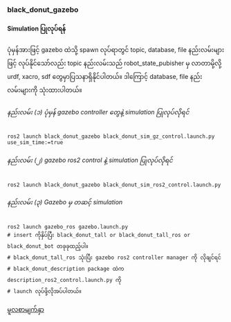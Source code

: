 ### black_donut_gazebo

#### Simulation  ပြုလုပ်ရန်
ပုံမှန်အားဖြင့် gazebo ထဲသို့ spawn လုပ်ရာတွင် topic, database, file နည်းလမ်းများဖြင့် လုပ်နိုင်သော်လည်း topic နည်းလမ်းသည်  robot_state_pubisher  မှ လာတာမို့လို့ urdf, xacro, sdf တွေမှာပြသနာရှိနိုင်ပါတယ်။ ဒါကြောင့်  database, file  နည်းလမ်းများကို သုံးထားပါတယ်။

###### နည်းလမ်း (၁) ပုံမှန်  gazebo controller တွေနဲ့ simulation ပြုလုပ်လိုရင်
```
ros2 launch black_donut_gazebo black_donut_sim_gz_control.launch.py use_sim_time:=true
```
###### နည်းလမ်း (၂) gazebo ros2 control  နဲ့ simulation ပြုလုပ်လိုရင်
```
ros2 launch black_donut_gazebo black_donut_sim_ros2_control.launch.py
```
###### နည်းလမ်း (၃) Gazebo မှ တဆင့် simulation
```
ros2 launch gazebo_ros gazebo.launch.py
# insert ကိုနှိပ်ပြီး black_donut_tall or black_donut_tall_ros or black_donut_bot တခုခုထည့်ပါ။
# black_donut_tall_ros သုံးပြီး gazebo ros2 controller manager ကို လိုချင်ရင် 
# black_donut_description package ထဲက description_ros2_control.launch.py ကို 
# launch လုပ်ဖို့လိုအပ်ပါတယ်။
```


<a href="https://github.com/ROM-robotics/black_donut_simulation"> မူလစာမျက်နှာ </a>